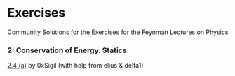 # Exercises
Community Solutions for the Exercises for the Feynman Lectures on Physics


### 2: Conservation of Energy. Statics

[2.4 (a)](https://feynamn.study/2-4a) by 0xSigil (with help from elius & delta1)

